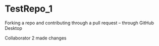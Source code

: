 # TestRepo_1
Forking a repo and contributing through a pull request – through GitHub Desktop

Collaborator 2 made changes
